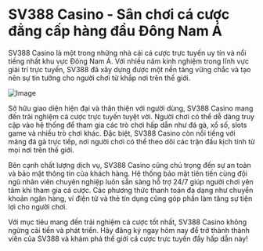 # SV388 Casino - Sân chơi cá cược đẳng cấp hàng đầu Đông Nam Á

SV388 Casino là một trong những nhà cái cá cược trực tuyến uy tín và nổi tiếng nhất khu vực Đông Nam Á. Với nhiều năm kinh nghiệm trong lĩnh vực giải trí trực tuyến, SV388 đã xây dựng được một nền tảng vững chắc và tạo nên sự tin tưởng cho người chơi từ khắp nơi trên thế giới.

![Image](https://github.com/user-attachments/assets/bd51ea9f-0666-407b-a7a7-98ead6de688c)

Sở hữu giao diện hiện đại và thân thiện với người dùng, SV388 Casino mang đến trải nghiệm cá cược trực tuyến tuyệt vời. Người chơi có thể dễ dàng truy cập vào hệ thống để tham gia các trò chơi hấp dẫn như đá gà, xổ số, slots game và nhiều trò chơi khác. Đặc biệt, SV388 Casino còn nổi tiếng với mảng đá gà trực tiếp, nơi người chơi có thể theo dõi các trận đấu kịch tính từ mọi nơi trên thế giới.

Bên cạnh chất lượng dịch vụ, SV388 Casino cũng chú trọng đến sự an toàn và bảo mật thông tin của khách hàng. Hệ thống bảo mật tiên tiến cùng đội ngũ nhân viên chuyên nghiệp luôn sẵn sàng hỗ trợ 24/7 giúp người chơi yên tâm khi tham gia cá cược. Các phương thức thanh toán đa dạng như chuyển khoản ngân hàng, ví điện tử và thẻ tín dụng cũng góp phần làm tăng sự tiện lợi cho người chơi.

Với mục tiêu mang đến trải nghiệm cá cược tốt nhất, SV388 Casino không ngừng cải tiến và phát triển. Hãy đăng ký ngay hôm nay để trở thành thành viên của SV388 và khám phá thế giới cá cược trực tuyến đầy hấp dẫn này!